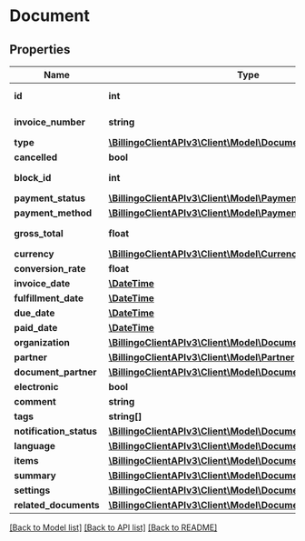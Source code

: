 # Document

## Properties
Name | Type | Description | Notes
------------ | ------------- | ------------- | -------------
**id** | **int** | The document&#x27;s unique identifier. | [optional] 
**invoice_number** | **string** | The document&#x27;s invoice number. | [optional] 
**type** | [**\BillingoClientAPIv3\Client\Model\DocumentType**](DocumentType.md) |  | [optional] 
**cancelled** | **bool** |  | [optional] 
**block_id** | **int** | DocumentBlock&#x27;s identifier. | [optional] 
**payment_status** | [**\BillingoClientAPIv3\Client\Model\PaymentStatus**](PaymentStatus.md) |  | [optional] 
**payment_method** | [**\BillingoClientAPIv3\Client\Model\PaymentMethod**](PaymentMethod.md) |  | [optional] 
**gross_total** | **float** | The document&#x27;s gross total price. | [optional] 
**currency** | [**\BillingoClientAPIv3\Client\Model\Currency**](Currency.md) |  | [optional] 
**conversion_rate** | **float** |  | [optional] 
**invoice_date** | [**\DateTime**](\DateTime.md) |  | [optional] 
**fulfillment_date** | [**\DateTime**](\DateTime.md) |  | [optional] 
**due_date** | [**\DateTime**](\DateTime.md) |  | [optional] 
**paid_date** | [**\DateTime**](\DateTime.md) |  | [optional] 
**organization** | [**\BillingoClientAPIv3\Client\Model\DocumentOrganization**](DocumentOrganization.md) |  | [optional] 
**partner** | [**\BillingoClientAPIv3\Client\Model\Partner**](Partner.md) |  | [optional] 
**document_partner** | [**\BillingoClientAPIv3\Client\Model\DocumentPartner**](DocumentPartner.md) |  | [optional] 
**electronic** | **bool** |  | [optional] 
**comment** | **string** |  | [optional] 
**tags** | **string[]** |  | [optional] 
**notification_status** | [**\BillingoClientAPIv3\Client\Model\DocumentNotificationStatus**](DocumentNotificationStatus.md) |  | [optional] 
**language** | [**\BillingoClientAPIv3\Client\Model\DocumentLanguage**](DocumentLanguage.md) |  | [optional] 
**items** | [**\BillingoClientAPIv3\Client\Model\DocumentItem[]**](DocumentItem.md) |  | [optional] 
**summary** | [**\BillingoClientAPIv3\Client\Model\DocumentSummary**](DocumentSummary.md) |  | [optional] 
**settings** | [**\BillingoClientAPIv3\Client\Model\DocumentSettings**](DocumentSettings.md) |  | [optional] 
**related_documents** | [**\BillingoClientAPIv3\Client\Model\DocumentAncestor[]**](DocumentAncestor.md) |  | [optional] 

[[Back to Model list]](../../README.md#documentation-for-models) [[Back to API list]](../../README.md#documentation-for-api-endpoints) [[Back to README]](../../README.md)

